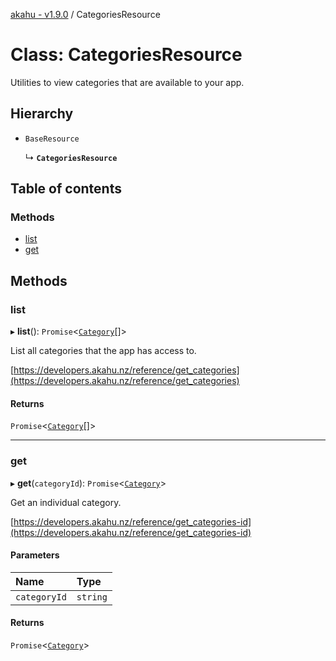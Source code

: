[akahu - v1.9.0](../README.md) / CategoriesResource

# Class: CategoriesResource

Utilities to view categories that are available to your app.

## Hierarchy

- `BaseResource`

  ↳ **`CategoriesResource`**

## Table of contents

### Methods

- [list](CategoriesResource.md#list)
- [get](CategoriesResource.md#get)

## Methods

### list

▸ **list**(): `Promise`<[`Category`](../README.md#category)[]\>

List all categories that the app has access to.

[https://developers.akahu.nz/reference/get_categories](https://developers.akahu.nz/reference/get_categories)

#### Returns

`Promise`<[`Category`](../README.md#category)[]\>

___

### get

▸ **get**(`categoryId`): `Promise`<[`Category`](../README.md#category)\>

Get an individual category.

[https://developers.akahu.nz/reference/get_categories-id](https://developers.akahu.nz/reference/get_categories-id)

#### Parameters

| Name | Type |
| :------ | :------ |
| `categoryId` | `string` |

#### Returns

`Promise`<[`Category`](../README.md#category)\>
